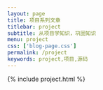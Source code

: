 ```yaml
---
layout: page
title: 项目系列文章
titlebar: project
subtitle: 从项目学知识，巩固知识
menu: project
css: ['blog-page.css']
permalink: /project
keywords: project,项目,源码
---
```

{% include project.html %}